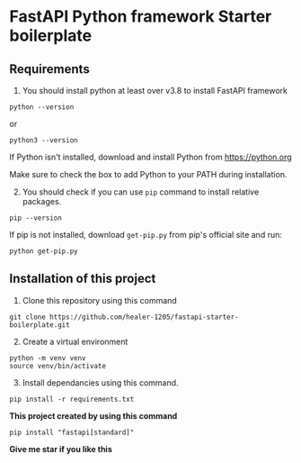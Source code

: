 # FastAPI Python framework Starter boilerplate

## Requirements

1. You should install python at least over v3.8 to install FastAPI framework

```
python --version
```
or
```
python3 --version
```

If Python isn't installed, download and install Python from https://python.org

Make sure to check the box to add Python to your PATH during installation.

2. You should check if you can use `pip` command to install relative packages.

```
pip --version
```

If pip is not installed, download `get-pip.py` from pip's official site and run:
```
python get-pip.py
```

## Installation of this project

1. Clone this repository using this command

```
git clone https://github.com/healer-1205/fastapi-starter-boilerplate.git
```

2. Create a virtual environment

```
python -m venv venv
source venv/bin/activate
```
3. Install dependancies using this command.

```
pip install -r requirements.txt
```

**This project created by using this command**
```
pip install "fastapi[standard]"
```

**Give me star if you like this**
